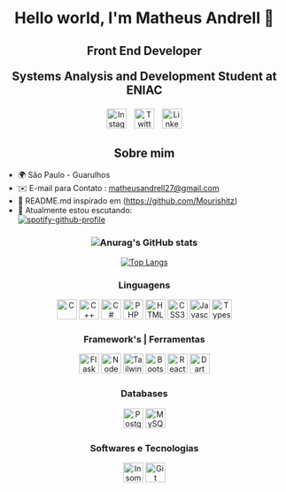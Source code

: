 <h1 align="center"> Hello world, I'm Matheus Andrell 🤙 </h1>

<h2> 
    <p align="center">  Front End Developer</p> 
    <p align="center">  Systems Analysis and Development Student at ENIAC </p>
</h2>
  
<div align="center" style="diplay: flex;">
<a href="https://www.instagram.com/andrellx_/" target="insta" rel="noreferrer">
<img src="https://upload.wikimedia.org/wikipedia/commons/thumb/a/a5/Instagram_icon.png/600px-Instagram_icon.png" width="36" height="36" alt="Instagram" style="margin-right: 10px;" /></a>
<a href="https://twitter.com/andrellx_" target="Twitter" rel="noreferrer">
<img src="https://static.vecteezy.com/system/resources/previews/016/716/467/original/twitter-icon-free-png.png" width="36" height="36" alt="Twitter" style="margin-right: 10px;" /></a>
<a href="https://www.linkedin.com/in/matheus-andrell-53482422a/" target="Linkedin" rel="noreferrer">
<img src="https://cdn-icons-png.flaticon.com/256/174/174857.png" width="36" height="36" alt="Linkedin" /></a>
</div>

<h2 align="center" > Sobre mim </h2>

*   🌍  São Paulo - Guarulhos
*   ✉️  E-mail para Contato : [matheusandrell27@gmail.com](mailto:matheusandrell27@gmail.com)
*   🎒  README.md inspirado em (https://github.com/Mourishitz)
*    🎵 Atualmente estou escutando: 
    <br/>
[![spotify-github-profile](https://spotify-github-profile.vercel.app/api/view?uid=b3j8vehl96n1pe3twn2n89q7e&cover_image=true&theme=natemoo-re&bar_color=53b14f&bar_color_cover=false)](https://spotify-github-profile.vercel.app/api/view?uid=b3j8vehl96n1pe3twn2n89q7e&redirect=true)

<div align="center" style="diplay: flex;">

### ![Anurag's GitHub stats](https://github-readme-stats.vercel.app/api?username=MatheusAndrell&show_icons=true&theme=dark)


[![Top Langs](https://github-readme-stats.vercel.app/api/top-langs/?username=MatheusAndrell&layout=compact&theme=dark)](https://github.com/anuraghazra/github-readme-stats)


### Linguagens


<a href="https://docs.microsoft.com/en-us/cpp/?view=msvc-170" target="_blank" rel="noreferrer">
<img src="https://raw.githubusercontent.com/danielcranney/readme-generator/main/public/icons/skills/c-colored.svg" width="36" height="36" alt="C" /></a>
<a href="https://docs.microsoft.com/en-us/cpp/?view=msvc-170" target="_blank" rel="noreferrer"><img src="https://raw.githubusercontent.com/danielcranney/readme-generator/main/public/icons/skills/cplusplus-colored.svg" width="36" height="36" alt="C++" /></a>
<a href="https://docs.microsoft.com/en-us/dotnet/csharp/" target="_blank" rel="noreferrer"><img src="https://raw.githubusercontent.com/danielcranney/readme-generator/main/public/icons/skills/csharp-colored.svg" width="36" height="36" alt="C#" /></a>
<a href="https://www.php.net/" target="_blank" rel="noreferrer"><img src="https://raw.githubusercontent.com/danielcranney/readme-generator/main/public/icons/skills/php-colored.svg" width="36" height="36" alt="PHP" /></a>
<a href="https://developer.mozilla.org/en-US/docs/Glossary/HTML5" target="_blank" rel="noreferrer"><img src="https://raw.githubusercontent.com/danielcranney/readme-generator/main/public/icons/skills/html5-colored.svg" width="36" height="36" alt="HTML5" /></a>
<a href="https://www.w3.org/TR/CSS/#css" target="_blank" rel="noreferrer"><img src="https://raw.githubusercontent.com/danielcranney/readme-generator/main/public/icons/skills/css3-colored.svg" width="36" height="36" alt="CSS3" /></a>
<a href="https://developer.mozilla.org/en-US/docs/Web/JavaScript" target="_blank" rel="noreferrer">
<img src="https://raw.githubusercontent.com/danielcranney/readme-generator/main/public/icons/skills/javascript-colored.svg" width="36" height="36" alt="Javascript" /></a>
<a href="https://www.typescriptlang.org/" target="_blank" rel="noreferrer"><img src="https://raw.githubusercontent.com/danielcranney/readme-generator/main/public/icons/skills/typescript-colored.svg" width="36" height="36" alt="Typescript" /></a>

### Framework's | Ferramentas
<a href="https://laravel.com" target="_blank" rel="noreferrer">
<img src="https://upload.wikimedia.org/wikipedia/commons/thumb/9/9a/Laravel.svg/1969px-Laravel.svg.png" width="36" height="36" alt="Flask" /></a>
<a href="https://nodejs.org/en/" target="_blank" rel="noreferrer"><img src="https://cdn-icons-png.flaticon.com/512/5968/5968322.png" width="36" height="36" alt="Node JS" /></a>
<a href="https://tailwindcss.com" target="_blank" rel="noreferrer">
<img src="https://avatars.githubusercontent.com/u/67109815?s=280&v=4" width="36" height="36" alt="TailwindCSS" /></a>
<a href="https://getbootstrap.com" target="_blank" rel="noreferrer"><img src="https://upload.wikimedia.org/wikipedia/commons/thumb/b/b2/Bootstrap_logo.svg/512px-Bootstrap_logo.svg.png" width="36" height="36" alt="Bootstrap" /></a>
<a href="https://reactjs.org/" target="_blank" rel="noreferrer"><img src="https://raw.githubusercontent.com/danielcranney/readme-generator/main/public/icons/skills/react-colored.svg" width="36" height="36" alt="React" /></a>
<a href="https://reactnative.dev" target="reactnative" rel="noreferrer"><img src="https://cdn4.iconfinder.com/data/icons/logos-3/600/React.js_logo-512.png" width="36" height="36" alt="Dart" /></a>



### Databases
<a href="https://www.postgresql.org/docs/" target="_blank" rel="noreferrer"><img src="https://upload.wikimedia.org/wikipedia/commons/thumb/2/29/Postgresql_elephant.svg/1200px-Postgresql_elephant.svg.png" width="36" height="36" alt="PostgreSQL" /></a>
<a href="https://www.mysql.com/" target="_blank" rel="noreferrer"><img src="https://raw.githubusercontent.com/danielcranney/readme-generator/main/public/icons/skills/mysql-colored.svg" width="36" height="36" alt="MySQL" /></a>

### Softwares e Tecnologias
<a href="https://insomnia.rest/download" target="_blank" rel="noreferrer"><img src="https://user-images.githubusercontent.com/2575745/67964810-4d9a2980-fbd7-11e9-8cf7-661ded187ee6.png" width="36" height="36" alt="Insomnia" /></a>
<a href="https://git-scm.com/" target="_blank" rel="noreferrer"><img src="https://miro.medium.com/max/383/1*co_1qORNdM0PI1nvCp7Iig.png" width="36" height="36" alt="Git" /></a>

</div>
